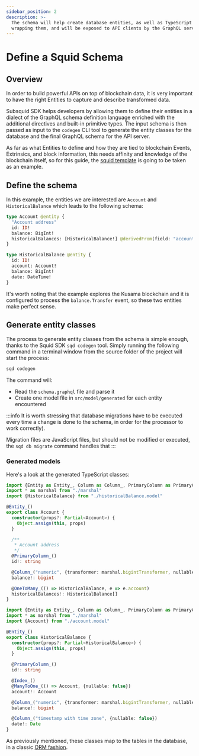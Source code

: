 ```yaml
---
sidebar_position: 2
description: >-
  The schema will help create database entities, as well as TypeScript classes
  wrapping them, and will be exposed to API clients by the GraphQL server.
---
```


# Define a Squid Schema

## Overview

In order to build powerful APIs on top of blockchain data, it is very important to have the right Entities to capture and describe transformed data.

Subsquid SDK helps developers by allowing them to define their entities in a dialect of the GraphQL schema definition language enriched with the additional directives and built-in primitive types. The input schema is then passed as input to the `codegen` CLI tool to generate the entity classes for the database and the final GraphQL schema for the API server.

As far as what Entities to define and how they are tied to blockchain Events, Extrinsics, and block information, this needs affinity and knowledge of the blockchain itself, so for this guide, the [squid template](https://github.com/subsquid/squid-template) is going to be taken as an example.

## Define the schema

In this example, the entities we are interested are `Account` and `HistoricalBalance` which leads to the following schema:

```graphql title="schema.graphql"
type Account @entity {
  "Account address"
  id: ID!
  balance: BigInt!
  historicalBalances: [HistoricalBalance!] @derivedFrom(field: "account")
}

type HistoricalBalance @entity {
  id: ID!
  account: Account!
  balance: BigInt!
  date: DateTime!
}
```


It's worth noting that the example explores the Kusama blockchain and it is configured to process the `balance.Transfer` event, so these two entities make perfect sense.

## Generate entity classes

The process to generate entity classes from the schema is simple enough, thanks to the Squid SDK `sqd codegen` tool. Simply running the following command in a terminal window from the source folder of the project will start the process:

```bash
sqd codegen
```

The command will:

* Read the `schema.graphql` file and parse it
* Create one model file in `src/model/generated` for each entity encountered

:::info
It is worth stressing that database migrations have to be executed every time a change is done to the schema, in order for the processor to work correctly).

Migration files are JavaScript files, but should not be modified or executed, the `sqd db migrate` command handles that
:::

### Generated models

Here's a look at the generated TypeScript classes:

```typescript title="account.model.ts"
import {Entity as Entity_, Column as Column_, PrimaryColumn as PrimaryColumn_, OneToMany as OneToMany_} from "typeorm"
import * as marshal from "./marshal"
import {HistoricalBalance} from "./historicalBalance.model"

@Entity_()
export class Account {
  constructor(props?: Partial<Account>) {
    Object.assign(this, props)
  }

  /**
   * Account address
   */
  @PrimaryColumn_()
  id!: string

  @Column_("numeric", {transformer: marshal.bigintTransformer, nullable: false})
  balance!: bigint

  @OneToMany_(() => HistoricalBalance, e => e.account)
  historicalBalances!: HistoricalBalance[]
}
```


```typescript title="historicalBalance.model.ts"
import {Entity as Entity_, Column as Column_, PrimaryColumn as PrimaryColumn_, ManyToOne as ManyToOne_, Index as Index_} from "typeorm"
import * as marshal from "./marshal"
import {Account} from "./account.model"

@Entity_()
export class HistoricalBalance {
  constructor(props?: Partial<HistoricalBalance>) {
    Object.assign(this, props)
  }

  @PrimaryColumn_()
  id!: string

  @Index_()
  @ManyToOne_(() => Account, {nullable: false})
  account!: Account

  @Column_("numeric", {transformer: marshal.bigintTransformer, nullable: false})
  balance!: bigint

  @Column_("timestamp with time zone", {nullable: false})
  date!: Date
}
```


As previously mentioned, these classes map to the tables in the database, in a classic [ORM fashion](https://en.wikipedia.org/wiki/Object%E2%80%93relational\_mapping).

